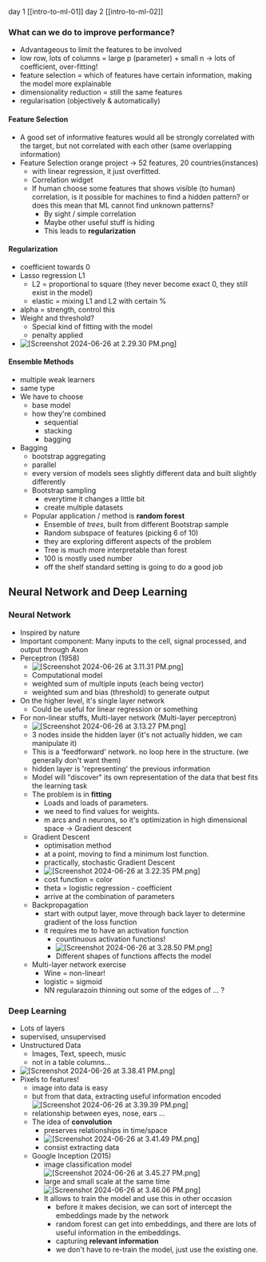 day 1 [[intro-to-ml-01]]
day 2 [[intro-to-ml-02]]

### What can we do to improve performance?
- Advantageous to limit the features to be involved
- low row, lots of columns = large p (parameter) + small n -> lots of coefficient, over-fitting!
- feature selection = which of features have certain information, making the model more explainable
- dimensionality reduction = still the same features
- regularisation (objectively & automatically)

#### Feature Selection
- A good set of informative features would all be strongly correlated with the target, but not correlated with each other (same overlapping information)
- Feature Selection orange project -> 52 features, 20 countries(instances)
	- with linear regression, it just overfitted.
	- Correlation widget
	- If human choose some features that shows visible (to human) correlation, is it possible for machines to find a hidden pattern? or does this mean that ML cannot find unknown patterns?
		- By sight / simple correlation
		- Maybe other useful stuff is hiding
		- This leads to **regularization** 
#### Regularization
- coefficient towards 0
- Lasso regression L1
	- L2 = proportional to square (they never become exact 0, they still exist in the model)
	- elastic = mixing L1 and L2 with certain %
- alpha = strength, control this
- Weight and threshold?
	- Special kind of fitting with the model
	- penalty applied
- ![[Screenshot 2024-06-26 at 2.29.30 PM.png]](../d3/images/1.png)
#### Ensemble Methods
- multiple weak learners
- same type
- We have to choose
	- base model
	- how they're combined
		- sequential
		- stacking
		- bagging
- Bagging
	- bootstrap aggregating
	- parallel
	- every version of models sees slightly different data and built slightly differently
	- Bootstrap sampling
		- everytime it changes a little bit
		- create multiple datasets
	- Popular application / method is **random forest**
		- Ensemble of *trees*, built from different Bootstrap sample
		- Random subspace of features (picking 6 of 10)
		- they are exploring different aspects of the problem
		- Tree is much more interpretable than forest
		- 100 is mostly used number
		- off the shelf standard setting is going to do a good job

## Neural Network and Deep Learning
### Neural Network
- Inspired by nature
- Important component: Many inputs to the cell, signal processed, and output through Axon
- Perceptron (1958)
	- ![[Screenshot 2024-06-26 at 3.11.31 PM.png]](../d3/images/2.png)
	- Computational model
	- weighted sum of multiple inputs (each being vector)
	- weighted sum and bias (threshold) to generate output
- On the higher level, it's single layer network
	- Could be useful for linear regression or something
- For non-linear stuffs, Multi-layer network (Multi-layer perceptron)
	- ![[Screenshot 2024-06-26 at 3.13.27 PM.png]](../d3/images/3.png)
	- 3 nodes inside the hidden layer (it's not actually hidden, we can manipulate it)
	- This is a 'feedforward' network. no loop here in the structure. (we generally don't want them)
	- hidden layer is 'representing' the previous information
	- Model will "discover" its own representation of the data that best fits the learning task
	- The problem is in **fitting**
		- Loads and loads of parameters.
		- we need to find values for weights.
		- m arcs and n neurons, so it's optimization in high dimensional space -> Gradient descent
	- Gradient Descent
		- optimisation method
		- at a point, moving to find a minimum lost function.
		- practically, stochastic Gradient Descent
		- ![[Screenshot 2024-06-26 at 3.22.35 PM.png]](../d3/images/4.png)
		- cost function = color
		- theta = logistic regression - coefficient
		- arrive at the combination of parameters
	- Backpropagation
		- start with output layer, move through back layer to determine gradient of the loss function
		- it requires me to have an activation function
			- countinuous activation functions!
			- ![[Screenshot 2024-06-26 at 3.28.50 PM.png]](../d3/images/5.png)
			- Different shapes of functions affects the model
	- Multi-layer network exercise
		- Wine = non-linear!
		- logistic = sigmoid
		- NN regularazoin thinning out some of the edges of ... ?
### Deep Learning
- Lots of layers
- supervised, unsupervised
- Unstructured Data
	- Images, Text, speech, music
	- not in a table columns...
- ![[Screenshot 2024-06-26 at 3.38.41 PM.png]](../d3/images/6.png)
- Pixels to features!
	- image into data is easy
	- but from that data, extracting useful information encoded ![[Screenshot 2024-06-26 at 3.39.39 PM.png]](../d3/images/7.png)
	- relationship between eyes, nose, ears ...
	- The idea of **convolution**
		- preserves relationships in time/space
		- ![[Screenshot 2024-06-26 at 3.41.49 PM.png]](../d3/images/8.png)
		- consist extracting data
	- Google Inception (2015)
		- image classification model![[Screenshot 2024-06-26 at 3.45.27 PM.png]](../d3/images/9.png)
		- large and small scale at the same time![[Screenshot 2024-06-26 at 3.46.06 PM.png]](../d3/images/10.png)
		- It allows to train the model and use this in other occasion
			- before it makes decision, we can sort of intercept the embeddings made by the network
			- random forest can get into embeddings, and there are lots of useful information in the embeddings.
			- capturing **relevant information**
			- we don't have to re-train the model, just use the existing one.
